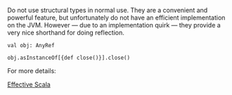 Do not use structural types in normal use. They are a convenient and powerful feature, but unfortunately do not have an efficient implementation on the JVM. However — due to an implementation quirk — they provide a very nice shorthand for doing reflection.

    val obj: AnyRef

    obj.asInstanceOf[{def close()}].close()


For more details:

[Effective Scala](https://twitter.github.io/effectivescala/#Object%20oriented%20programming-Structural%20typing)
